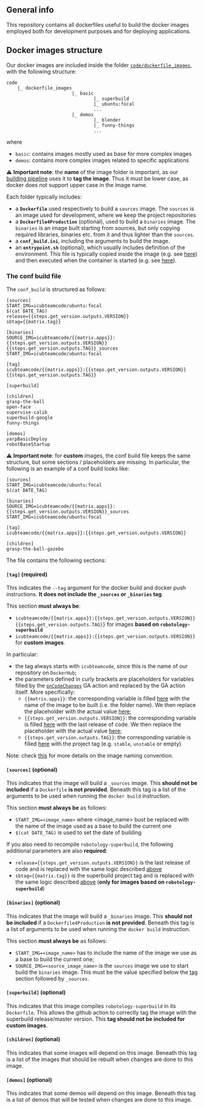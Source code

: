 ## General info
This repository contains all dockerfiles useful to build the docker images employed both for development purposes and for deploying applications.


## Docker images structure

Our docker images are included inside the folder [`code/dockerfile_images`](https://github.com/icub-tech-iit/code/tree/feat/doc/dockerfile_images), with the following structure:
```
code
    |_ dockerfile_images
                        |_ basic
                                |_ superbuild
                                |_ ubuntu:focal
                                ...
                        |_ demos
                                |_ blender
                                |_ funny-things
                                ...
```

where
- `basic`: contains images mostly used as base for more complex images
- `demos`: contains more complex images related to specific applications

:warning: **Important note**: the **name** of the image folder is important, as our [building pipeline](https://github.com/icub-tech-iit/code/tree/feat/doc/.github/workflows#docker-build-pipeline) uses it to **tag the image**. Thus it must be lower case, as docker does not support upper case in the image name.

Each folder typically includes:
- a **`Dockerfile`** used respectively to build a `sources` image. The `sources` is an image used for development, where we keep the project repositories
- a **`Dockerfile4Production`** (optional), used to build a `binaries` image.  The `binaries` is an image built starting from sources, but only copying required libraries, binaries etc. from it and thus lighter than the `sources`.
- a **`conf_build.ini`**, including the arguments to build the image.
- an **`entrypoint.sh`** (optional), which usually includes definition of the environment. This file is typically copied inside the image (e.g. see [here](https://github.com/icub-tech-iit/code/blob/e17bb0d36471233bfd2d6baa69cf238f103ee904/dockerfile_images/basic/superbuild/Dockerfile#L79)) and then executed when the container is started (e.g. see [here](https://github.com/icub-tech-iit/code/blob/e17bb0d36471233bfd2d6baa69cf238f103ee904/dockerfile_images/basic/superbuild/Dockerfile#L102)). 

### The conf build file

The `conf_build` is structured as follows:
```
[sources]
START_IMG=icubteamcode/ubuntu:focal
$(cat DATE_TAG)
release={{steps.get_version.outputs.VERSION}}
sbtag={{matrix.tag}}

[binaries]
SOURCE_IMG=icubteamcode/{{matrix.apps}}:{{steps.get_version.outputs.VERSION}}{{steps.get_version.outputs.TAG}}_sources
START_IMG=icubteamcode/ubuntu:focal

[tag]
icubteamcode/{{matrix.apps}}:{{steps.get_version.outputs.VERSION}}{{steps.get_version.outputs.TAG}}

[superbuild]

[children]
grasp-the-ball
open-face
supervise-calib
superbuild-google
funny-things

[demos]
yarpBasicDeploy
robotBaseStartup
```

:warning: **Important note**: for **custom** images, the conf build file keeps the same structure, but some sections / placeholders are missing. In particular, the following is an example of a conf build looks like:
```
[sources]
START_IMG=icubteamcode/ubuntu:focal
$(cat DATE_TAG)

[binaries]
SOURCE_IMG=icubteamcode/{{matrix.apps}}:{{steps.get_version.outputs.VERSION}}_sources
START_IMG=icubteamcode/ubuntu:focal

[tag]
icubteamcode/{{matrix.apps}}:{{steps.get_version.outputs.VERSION}}

[children]
grasp-the-ball-gazebo
```

The file contains the following sections:

#### `[tag]` (required)
This indicates the `--tag` argument for the docker build and docker push instructions. **It does not include the `_sources` or `_binaries` tag**.

This section **must always be**:
- `icubteamcode/{{matrix.apps}}:{{steps.get_version.outputs.VERSION}}{{steps.get_version.outputs.TAG}}` for images **based on `robotology-superbuild`**  
- `icubteamcode/{{matrix.apps}}:{{steps.get_version.outputs.VERSION}}` for **custom images**.

In particular:
- the tag always starts with `icubteamcode`, since this is the name of our repository on `DockerHub`; 
- the parameters defined in curly brackets are placeholders for variables filled by the [`onCodeChanges`](https://github.com/icub-tech-iit/code/blob/master/.github/workflows/onCodeChanges.yml) GA action and replaced by the GA action itself. More specifically:
  - `{{matrix.apps}}`: the corresponding variable is filled [here](https://github.com/icub-tech-iit/code/blob/60f35af272decec9b0ab0f1c7ea016bffd8e1690/.github/workflows/onCodeChanges.yml#L255-L256) with the name of the image to be built (i.e. the folder name). We then replace the placeholder with the actual value [here](https://github.com/icub-tech-iit/code/blob/60f35af272decec9b0ab0f1c7ea016bffd8e1690/.github/workflows/onCodeChanges.yml#L336);
  - `{{steps.get_version.outputs.VERSION}}`: the corresponding variable is filled [here](https://github.com/icub-tech-iit/code/blob/60f35af272decec9b0ab0f1c7ea016bffd8e1690/.github/workflows/onCodeChanges.yml#L295) with the last release of code. We then replace the placeholder with the actual value [here](https://github.com/icub-tech-iit/code/blob/60f35af272decec9b0ab0f1c7ea016bffd8e1690/.github/workflows/onCodeChanges.yml#L337);
  - `{{steps.get_version.outputs.TAG}}`: the corresponding variable is filled [here](https://github.com/icub-tech-iit/code/blob/60f35af272decec9b0ab0f1c7ea016bffd8e1690/.github/workflows/onCodeChanges.yml#L296-L301) with the project tag (e.g. `stable`, `unstable` or empty)

Note: check [this](https://github.com/icub-tech-iit/code/tree/feat/doc/.github/workflows#naming-convention-for-docker-images) for more details on the image naming convention.

#### `[sources]` (optional)
This indicates that the image will build a `_sources` image. This **should not be included** if a `Dockerfile` **is not provided**.
Beneath this tag is a list of the arguments to be used when running the `docker build` instruction.

This section **must always be** as follows:
- `START_IMG=<image_name>` where <image_name> bust be replaced with the name of the image used as a base to build the current one
- `$(cat DATE_TAG)` is used to set the date of building

If you also need to recompile `robotology-superbuild`, the following additional parameters are also **required**:
- `release={{steps.get_version.outputs.VERSION}}` is the last release of code and is replaced with the same logic described [above](https://github.com/icub-tech-iit/code/tree/feat/doc/dockerfile_images#tag-required) 
- `sbtag={{matrix.tag}}` is the superbuild project tag and is replaced with the same logic described [above](https://github.com/icub-tech-iit/code/tree/feat/doc/dockerfile_images#tag-required) (**only for images based on `robotology-superbuild`**)

#### `[binaries]` (optional)
This indicates that the image will build a `_binaries` image. This **should not be included** if a `Dockerfile4Production` **is not provided**. 
Beneath this tag is a list of arguments to be used when running the `docker build` instruction.

This section **must always be** as follows:
- `START_IMG=<image_name>` has to include the name of the image we use as a base to build the current one;
- `SOURCE_IMG=<source_image_name>` is the `sources` image we use to start build the `binaries` image. This must be the value specified below the [tag](https://github.com/icub-tech-iit/code/tree/feat/doc/dockerfile_images#tag-required) section followed by `_sources`. 

#### `[superbuild]` (optional)
This indicates that this image compiles `robotology-superbuild` in its `Dockerfile`. This allows the github action to correctly tag the image with the superbuild release/master version. This **tag should not be included for custom images**.

#### `[children]` (optional)
This indicates that some images will depend on this image. Beneath this tag is a list of the images that should be rebuilt when changes are done to this image.

#### `[demos]` (optional)
This indicates that some demos will depend on this image. Beneath this tag is a list of demos that will be tested when changes are done to this image.

